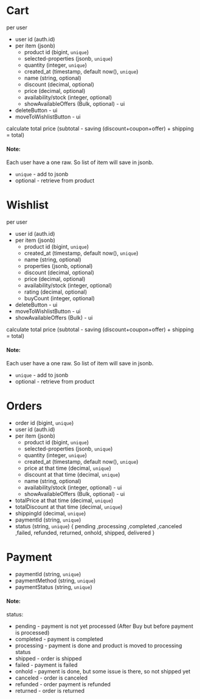 # Cart

per user 
- user id (auth.id)
- per item (jsonb)
  - product id (bigint, `unique`)
  - selected-properties (jsonb, `unique`)
  - quantity (integer, `unique`)
  - created_at (timestamp, default now(), `unique`)
  - name (string, optional)
  - discount (decimal, optional)
  - price (decimal, optional)
  - availability/stock (integer, optional)
  - showAvailableOffers (Bulk, optional) - ui
- deleteButton - ui
- moveToWishlistButton - ui

calculate total price (subtotal - saving (discount+coupon+offer) + shipping = total)

#### Note:
Each user have a one raw. So list of item will save in jsonb.
* `unique` - add to jsonb
* optional - retrieve from product


# Wishlist

per user
- user id (auth.id)
- per item (jsonb)
  - product id (bigint, `unique`)
  - created_at (timestamp, default now(), `unique`)
  - name (string, optional)
  - properties (jsonb, optional)
  - discount (decimal, optional)
  - price (decimal, optional)
  - availability/stock (integer, optional)
  - rating (decimal, optional)
  - buyCount (integer, optional)
- deleteButton - ui
- moveToWishlistButton - ui
- showAvailableOffers (Bulk) - ui

calculate total price (subtotal - saving (discount+coupon+offer) + shipping = total)

#### Note:
Each user have a one raw. So list of item will save in jsonb.
* `unique` - add to jsonb
* optional - retrieve from product


# Orders

- order id (bigint, `unique`)
- user id (auth.id)
- per item (jsonb)
  - product id (bigint, `unique`)
  - selected-properties (jsonb, `unique`)
  - quantity (integer, `unique`)
  - created_at (timestamp, default now(), `unique`)
  - price at that time (decimal, `unique`)
  - discount at that time (decimal, `unique`)
  - name (string, optional)
  - availability/stock (integer, optional) - ui
  - showAvailableOffers (Bulk, optional) - ui
- totalPrice at that time (decimal, `unique`)
- totalDiscount at that time (decimal, `unique`)
- shippingId (decimal, `unique`)
- paymentId (string, `unique`)
- status (string, `unique`) { pending ,processing ,completed ,canceled ,failed, refunded, returned, onhold, shipped, delivered }


# Payment

- paymentId (string, `unique`)
- paymentMethod (string, `unique`)
- paymentStatus (string, `unique`)


#### Note:

status:
* pending - payment is not yet processed (After Buy but before payment is processed)
* completed - payment is completed
* processing - payment is done and product is moved to processing status
* shipped - order is shipped
* failed - payment is failed
* onhold - payment is done, but some issue is there, so not shipped yet
* canceled - order is canceled
* refunded - order payment is refunded
* returned - order is returned
